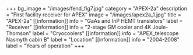 +++
bg_image = "/images/fend_fig7.jpg"
category = "APEX-2a"
description = "First facility receiver for APEX"
image = "/images/apex2a_1.jpg"
title = "APEX-2a"
[[information]]
info = "GaAs and InP HEMT transistors"
label = "Receiver"
[[information]]
info = "2-stage GM cooler and 4K Joule-Thomson"
label = "Cryocoolers"
[[information]]
info = "APEX_telescope Nasmyth cabin B"
label = "Location"
[[information]]
info = "2004-2008"
label = "Years of operation"
+++

